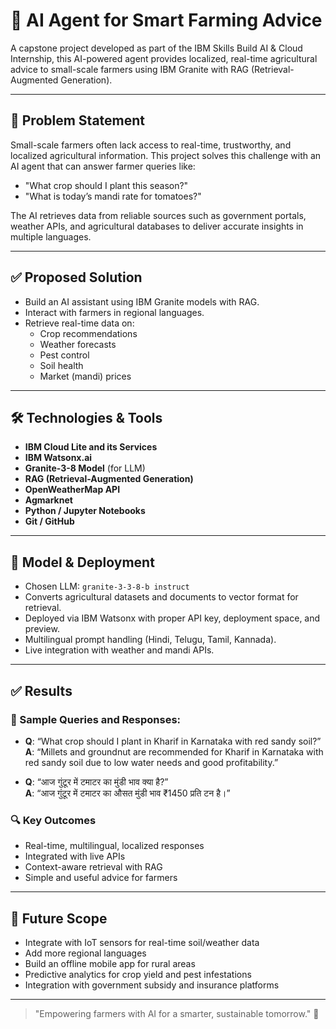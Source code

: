 # 🌾 AI Agent for Smart Farming Advice

A capstone project developed as part of the IBM Skills Build AI & Cloud Internship, this AI-powered agent provides localized, real-time agricultural advice to small-scale farmers using IBM Granite with RAG (Retrieval-Augmented Generation).

---

## 📌 Problem Statement

Small-scale farmers often lack access to real-time, trustworthy, and localized agricultural information. This project solves this challenge with an AI agent that can answer farmer queries like:

- "What crop should I plant this season?"
- "What is today’s mandi rate for tomatoes?"

The AI retrieves data from reliable sources such as government portals, weather APIs, and agricultural databases to deliver accurate insights in multiple languages.

---

## ✅ Proposed Solution

- Build an AI assistant using IBM Granite models with RAG.
- Interact with farmers in regional languages.
- Retrieve real-time data on:
  - Crop recommendations
  - Weather forecasts
  - Pest control
  - Soil health
  - Market (mandi) prices

---

## 🛠️ Technologies & Tools

- **IBM Cloud Lite and its Services**
- **IBM Watsonx.ai**
- **Granite-3-8 Model** (for LLM)
- **RAG (Retrieval-Augmented Generation)**
- **OpenWeatherMap API**
- **Agmarknet**
- **Python / Jupyter Notebooks**
- **Git / GitHub**

---

## 🧠 Model & Deployment

- Chosen LLM: `granite-3-3-8-b instruct`
- Converts agricultural datasets and documents to vector format for retrieval.
- Deployed via IBM Watsonx with proper API key, deployment space, and preview.
- Multilingual prompt handling (Hindi, Telugu, Tamil, Kannada).
- Live integration with weather and mandi APIs.

---

## ✅ Results

### 🧪 Sample Queries and Responses:

- **Q**: “What crop should I plant in Kharif in Karnataka with red sandy soil?”  
  **A**: “Millets and groundnut are recommended for Kharif in Karnataka with red sandy soil due to low water needs and good profitability.”

- **Q**: “आज गुंटूर में टमाटर का मुंडी भाव क्या है?”  
  **A**: “आज गुंटूर में टमाटर का औसत मुंडी भाव ₹1450 प्रति टन है।”

### 🔍 Key Outcomes

- Real-time, multilingual, localized responses
- Integrated with live APIs
- Context-aware retrieval with RAG
- Simple and useful advice for farmers

---

## 🚀 Future Scope

- Integrate with IoT sensors for real-time soil/weather data
- Add more regional languages
- Build an offline mobile app for rural areas
- Predictive analytics for crop yield and pest infestations
- Integration with government subsidy and insurance platforms

---

> "Empowering farmers with AI for a smarter, sustainable tomorrow." 🌱
